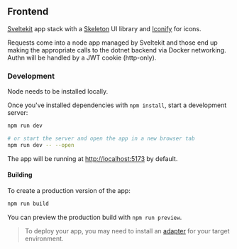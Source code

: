 ## Frontend

[Sveltekit](https://kit.svelte.dev) app stack with a [Skeleton](https://www.skeleton.dev/) UI library and [Iconify](https://iconify.design/) for icons.

Requests come into a node app managed by Sveltekit and those end up making the appropriate calls to the dotnet backend via Docker networking.  Authn will be handled by a JWT cookie (http-only).

### Development

Node needs to be installed locally.

Once you've installed dependencies with `npm install`, start a development server:

```bash
npm run dev

# or start the server and open the app in a new browser tab
npm run dev -- --open
```

The app will be running at [http://localhost:5173](http://localhost:5173) by default.

#### Building

To create a production version of the app:

```bash
npm run build
```

You can preview the production build with `npm run preview`.

> To deploy your app, you may need to install an [adapter](https://kit.svelte.dev/docs/adapters) for your target environment.
